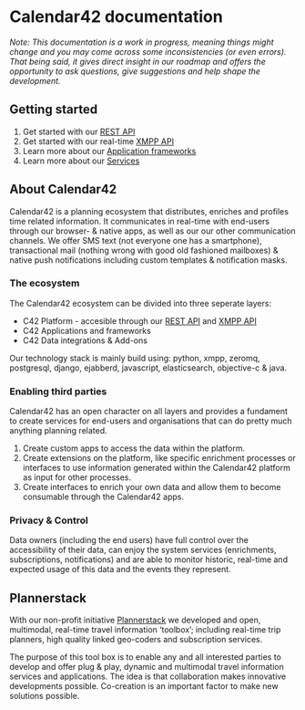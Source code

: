 # Calendar42 documentation

_Note: This documentation is a work in progress, meaning things might change and you may come across some inconsistencies (or even errors). That being said, it gives direct insight in our roadmap and offers the opportunity to ask questions, give suggestions and help shape the development._

## Getting started

1. Get started with our [REST API](/rest-api/introduction/) 
2. Get started with our real-time [XMPP API](/xmpp-api/introduction/) 
3. Learn more about our [Application frameworks](/application-frameworks/introduction/)
4. Learn more about our [Services](/services/introduction/)

## About Calendar42 

Calendar42 is a planning ecosystem that distributes, enriches and profiles time related information. It communicates in real-time with end-users through our browser- & native apps, as well as our our other communication channels. We offer SMS text (not everyone one has a smartphone), transactional mail (nothing wrong with good old fashioned mailboxes) & native push notifications including custom templates & notification masks.

### The ecosystem

The Calendar42 ecosystem can be divided into three seperate layers:

* C42 Platform - accesible through our [REST API](/rest-api/introduction/) and [XMPP API](/xmpp-api/introduction/)
* C42 Applications and frameworks
* C42 Data integrations & Add-ons

Our technology stack is mainly build using: python, xmpp, zeromq, postgresql, django, ejabberd, javascript, elasticsearch, objective-c & java.

### Enabling third parties

Calendar42 has an open character on all layers and provides a fundament to create services for end-users and organisations that can do pretty much anything planning related.

1. Create custom apps to access the data within the platform.
2. Create extensions on the platform, like specific enrichment processes or interfaces to use information generated within the Calendar42 platform as input for other processes. 
3. Create interfaces to enrich your own data and allow them to become consumable through the Calendar42 apps.

### Privacy & Control

Data owners (including the end users) have full control over the accessibility of their data, can enjoy the system services (enrichments, subscriptions, notifications) and are able to monitor historic, real-time and expected usage of this data and the events they represent. 

## Plannerstack

With our non-profit initiative [Plannerstack](http://plannerstack.org) we developed and open, multimodal, real-time travel information ‘toolbox’; including real-time trip planners, high quality linked geo-coders and subscription services.

The purpose of this tool box is to enable any and all interested parties to develop and offer plug & play, dynamic and multimodal travel information services and applications. The idea is that collaboration makes innovative developments possible. Co-creation is an important factor to make new solutions possible.